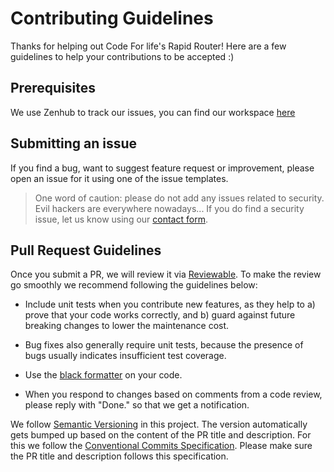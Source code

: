 
# Contributing Guidelines

Thanks for helping out Code For life's Rapid Router! Here are a few guidelines to help your contributions to be accepted :)

## Prerequisites

We use Zenhub to track our issues, you can find our workspace [here](https://app.zenhub.com/workspaces/code-for-life-team-56f2afba6e54555c586f6db3/boards?repos=18399425,49142916,22154147,39072690,96999382)

## Submitting an issue

If you find a bug, want to suggest feature request or improvement, please open an issue for it using one of the issue templates.

> One word of caution: please do not add any issues related to security. Evil hackers are everywhere nowadays... If you do find a security issue, let us know using our [contact form][c4l-contact-form].

## Pull Request Guidelines

Once you submit a PR, we will review it via [Reviewable](https://reviewable.io/). To make the review go smoothly we recommend following the guidelines below:

* Include unit tests when you contribute new features, as they help to a) prove that your code works correctly, and b) guard against future breaking changes to lower the maintenance cost.

* Bug fixes also generally require unit tests, because the presence of bugs usually indicates insufficient test coverage.

* Use the [black formatter](https://black.readthedocs.io/en/stable/installation_and_usage.html) on your code.

* When you respond to changes based on comments from a code review, please reply with "Done." so that we get a notification.

We follow [Semantic Versioning](https://semver.org/) in this project. The version automatically gets bumped up based on the content of the PR title and description. For this we follow the [Conventional Commits Specification](https://www.conventionalcommits.org). Please make sure the PR title and description follows this specification.

[c4l-contact-form]: https://www.codeforlife.education/help/#contact
